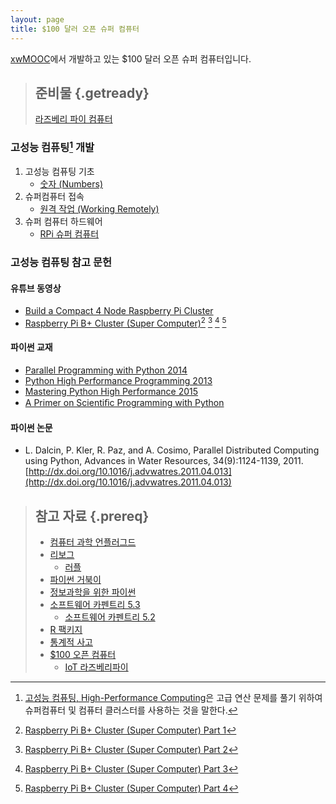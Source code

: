 ```yaml
---
layout: page
title: $100 달러 오픈 슈퍼 컴퓨터
---
```


[xwMOOC](http://www.xwmooc.net/)에서 개발하고 있는 $100 달러 오픈 슈퍼 컴퓨터입니다. 

> ## 준비물 {.getready}
>
> [라즈베리 파이 컴퓨터](http://raspberrypi.org/)
>

### 고성능 컴퓨팅[^1] 개발

1. 고성능 컴퓨팅 기초
    - [숫자 (Numbers)](basic-numbers.html)
1. 슈퍼컴퓨터 접속
    - [원격 작업 (Working Remotely)](basic-ssh.html)
1. 슈퍼 컴퓨터 하드웨어
    - [RPi 슈퍼 컴퓨터](rpi-super-computer.html)



### 고성능 컴퓨팅 참고 문헌

#### 유튜브 동영상
- [Build a Compact 4 Node Raspberry Pi Cluster](http://makezine.com/projects/build-a-compact-4-node-raspberry-pi-cluster/)
- [Raspberry Pi B+ Cluster (Super Computer)](https://www.youtube.com/watch?v=JtX9lVDsqzg)[^2] [^3] [^4] [^5]

#### 파이썬 교재
- [Parallel Programming with Python 2014](http://www.amazon.com/Parallel-Programming-Python-Jan-Palach/dp/1783288396)
- [Python High Performance Programming 2013](http://www.amazon.com/Python-Performance-Programming-Gabriele-Lanaro/dp/1783288450)
- [Mastering Python High Performance 2015](http://www.amazon.com/Mastering-Python-Performance-Fernando-Doglio/dp/1783989300)
- [A Primer on Scientiﬁc Programming with Python](http://www.springer.com/us/book/9783642302930)

#### 파이썬 논문
- L. Dalcin, P. Kler, R. Paz, and A. Cosimo, Parallel Distributed Computing using Python, Advances in Water Resources, 34(9):1124-1139, 2011. [http://dx.doi.org/10.1016/j.advwatres.2011.04.013](http://dx.doi.org/10.1016/j.advwatres.2011.04.013)


> ## 참고 자료 {.prereq}
> - [컴퓨터 과학 언플러그드](http://unplugged.xwmooc.org)  
> - [리보그](http://reeborg.xwmooc.org)  
>      - [러플](http://rur-ple.xwmooc.org)  
> - [파이썬 거북이](http://swcarpentry.github.io/python-novice-turtles/index-kr.html)  
> - [정보과학을 위한 파이썬](http://python.xwmooc.org)  
> - [소프트웨어 카펜트리 5.3](http://statkclee.github.io/swcarpentry-version-5-3-new/)
>     - [소프트웨어 카펜트리 5.2](http://swcarpentry.xwmooc.org)
> - [R 팩키지](http://r-pkgs.xwmooc.org/)
> - [통계적 사고](http://think-stat.xwmooc.org/)
> - [$100 오픈 컴퓨터](http://computer.xwmooc.org/)
>     - [IoT 라즈베리파이](http://raspberry-pi.xwmooc.org/)

[^1]: [고성능 컴퓨팅, High-Performance Computing](https://ko.wikipedia.org/wiki/고성능_컴퓨팅)은 고급 연산 문제를 풀기 위하여 슈퍼컴퓨터 및 컴퓨터 클러스터를 사용하는 것을 말한다.

[^2]: [Raspberry Pi B+ Cluster (Super Computer) Part 1](https://www.youtube.com/watch?v=JtX9lVDsqzg)
[^3]: [Raspberry Pi B+ Cluster (Super Computer) Part 2](https://www.youtube.com/watch?v=vHJ4ZeXT_Zc)
[^4]: [Raspberry Pi B+ Cluster (Super Computer) Part 3](https://www.youtube.com/watch?v=x3WIp3z218I)
[^5]: [Raspberry Pi B+ Cluster (Super Computer) Part 4](https://www.youtube.com/watch?v=FGX2s8UMnIE)